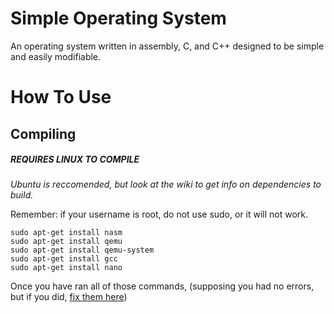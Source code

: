 # Simple Operating System
An operating system written in assembly, C, and C++ designed to be simple and easily modifiable.
# How To Use
## Compiling
##### REQUIRES LINUX TO COMPILE

_Ubuntu is reccomended, but look at the wiki to get info on dependencies to build._

Remember: if your username is root, do not use sudo, or it will not work.

```
sudo apt-get install nasm
sudo apt-get install qemu
sudo apt-get install qemu-system
sudo apt-get install gcc
sudo apt-get install nano
```

Once you have ran all of those commands, (supposing you had no errors, but if you did, [fix them here](https://github.com/EnderSlayer6792/SimpleOperatingSystem/wiki/Fixing-Errors))

